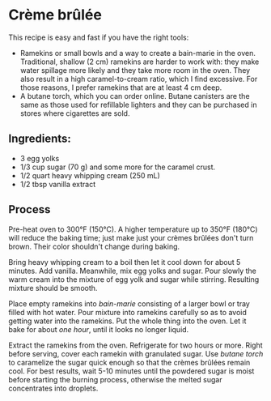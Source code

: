 Crème brûlée
==

This recipe is easy and fast if you have the right tools:

* Ramekins or small bowls and a way to create a bain-marie in the
  oven. Traditional, shallow (2 cm) ramekins are harder to work with: they
  make water spillage more likely and they take more room in the
  oven. They also result in a high caramel-to-cream ratio, which I
  find excessive. For those reasons, I prefer ramekins that are at
  least 4 cm deep.
* A butane torch, which you can order online. Butane canisters are the
  same as those used for refillable lighters and they can be purchased
  in stores where cigarettes are sold.

Ingredients:
--

* 3 egg yolks
* 1/3 cup sugar (70 g) and some more for the caramel crust.
* 1/2 quart heavy whipping cream (250 mL)
* 1/2 tbsp vanilla extract

Process
--

Pre-heat oven to 300°F (150°C). A higher temperature up to 350°F
(180°C) will reduce the baking time; just make just your crèmes
brûlées don't turn brown. Their color shouldn't change during baking.

Bring heavy whipping cream to a boil then let it cool
down for about 5 minutes. Add vanilla. Meanwhile, mix egg yolks and
sugar. Pour slowly the warm cream into the mixture of egg yolk and
sugar while stirring. Resulting mixture should be smooth.

Place empty ramekins into *bain-marie* consisting of a larger bowl or
tray filled with hot water. Pour mixture into ramekins
carefully so as to avoid getting water into the ramekins. Put the
whole thing into the oven. Let it bake for about *one hour*, until it
looks no longer liquid.

Extract the ramekins from the oven. Refrigerate for two hours or
more. Right before serving, cover each ramekin with granulated sugar. Use
*butane torch* to caramelize the sugar quick enough so that the crèmes
brûlées remain cool. For best results, wait 5-10 minutes until the
powdered sugar is moist before starting the burning process, otherwise
the melted sugar concentrates into droplets.
